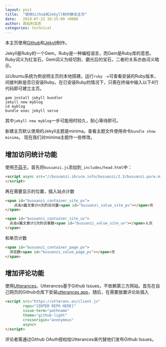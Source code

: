 ```yaml
---
layout: post
title:  "使用Github和Jekyll制作静态主页"
date:   2019-07-22 10:25:00 +0800
author: 西伯利亚虎
categories: technical
---
```

本主页使用[Github](https://github.com/)和[Jekyll](https://jekyllrb.com/)制作。

Jekyll是Ruby的一个Gem。Ruby是一种编程语言，而Gem是Ruby库的意思。Ruby词义为红宝石，Gem词义为经切割、磨光后的宝石，二者的关系亦由词义暗示。

以Ubuntu系统为例说明主页的本地搭建。运行`ruby -v`可查看安装的Ruby版本，间接判断是否已安装Ruby。在已安装Ruby的情况下，只需在终端中输入以下4行代码即可建立主页。
```
gem install jekyll bundler
jekyll new myblog
cd myblog
bundle exec jekyll serve
```
其中`jekyll new myblog`一步可能用时较久，耐心等待即可。

新建主页默认使用的Jekyll主题是minima。查看主题文件使用命令`bundle show minima`。
现在我们对minima主题作一些修改。

## 增加访问统计功能

使用[不蒜子](http://ibruce.info/2015/04/04/busuanzi/)。首先将`busuanzi.js`添加到`_includes/head.html`中：
```html
<script async src="//busuanzi.ibruce.info/busuanzi/2.3/busuanzi.pure.mini.js">
</script>
```
再在需要显示的位置，插入站点计数
```html
<span id="busuanzi_container_site_pv">
    点击n篇文章计n次的访问量<span id="busuanzi_value_site_pv"></span>次
</span>
```
```html
<span id="busuanzi_container_site_uv">
  点击n篇文章计1次的访客数<span id="busuanzi_value_site_uv"></span>人次
</span>
```
和单页计数
```html
<span id="busuanzi_container_page_pv">
  浏览数<span id="busuanzi_value_page_pv"></span>次
</span>
```

## 增加评论功能
使用[Utterances](https://utteranc.es/)。Utterances基于Github Issues，不依赖第三方网站。首先在自己网页的Github仓库下安装[utterances app](https://github.com/apps/utterances)，随后，在需要放置评论处插入
```html
<script src="https://utteranc.es/client.js"
        repo="[ENTER REPO HERE]"
        issue-term="pathname"
        theme="github-light"
        crossorigin="anonymous"
        async>
</script>
```
评论者需通过Github OAuth授权给Utterances来代替他们发布Github Issues。
